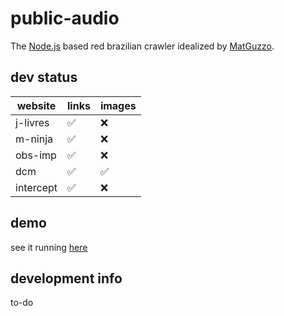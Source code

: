 # public-audio

The [Node.js](https://nodejs.org) based red brazilian crawler idealized by [MatGuzzo](http://lattes.cnpq.br/6679644870926297).

## dev status

| website       | links | images |
|---------------|-------|--------|
| j-livres   |  ✅   | ❌  |
| m-ninja   |  ✅   | ❌  |
| obs-imp   |  ✅   | ❌  |
| dcm   |  ✅   | ✅  |
| intercept   |  ✅   | ❌  |

## demo

see it running [here](https://pa.txto.com.br)

## development info

to-do
